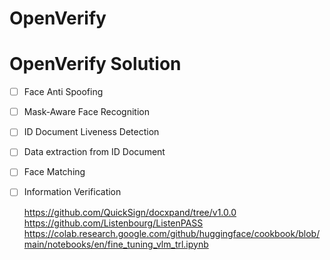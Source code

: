 # OpenVerify

#  OpenVerify Solution
- [ ] Face Anti Spoofing
-  [ ] Mask-Aware Face Recognition
-  [ ] ID Document Liveness Detection
-  [ ] Data extraction from ID Document
- [ ] Face Matching
- [ ] Information Verification

    https://github.com/QuickSign/docxpand/tree/v1.0.0
https://github.com/Listenbourg/ListenPASS
https://colab.research.google.com/github/huggingface/cookbook/blob/main/notebooks/en/fine_tuning_vlm_trl.ipynb